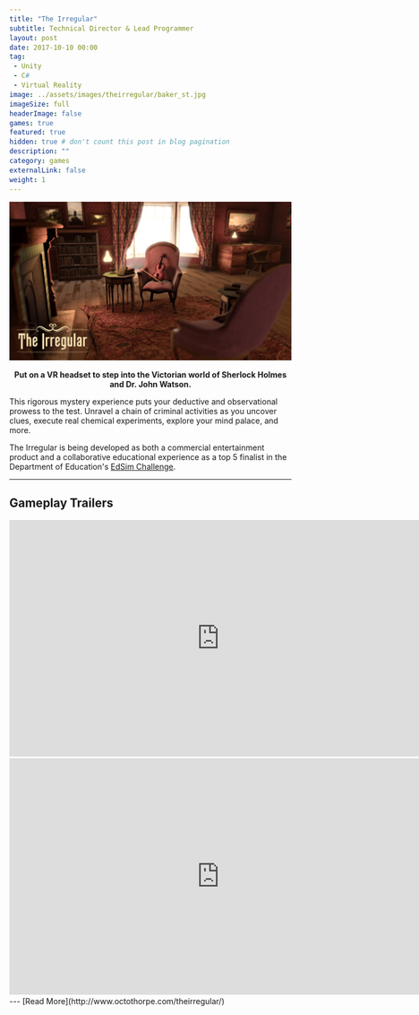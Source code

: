 ```yaml
---
title: "The Irregular"
subtitle: Technical Director & Lead Programmer
layout: post
date: 2017-10-10 00:00
tag:
 - Unity
 - C#
 - Virtual Reality
image: ../assets/images/theirregular/baker_st.jpg
imageSize: full
headerImage: false
games: true
featured: true
hidden: true # don't count this post in blog pagination
description: ""
category: games
externalLink: false
weight: 1
---
```


![Screenshot](../assets/images/theirregular/baker_st.jpg)
**<center>Put on a VR headset to step into the Victorian world of Sherlock Holmes and Dr. John Watson.</center>**

This rigorous mystery experience puts your deductive and observational prowess to the test. Unravel a chain of criminal activities as you uncover clues, execute real chemical experiments, explore your mind palace, and more.

The Irregular is being developed as both a commercial entertainment product and a collaborative educational experience as a top 5 finalist in the Department of Education's [EdSim Challenge](https://www.edsimchallenge.com/).

---
## Gameplay Trailers
<center><iframe width="750" height="422" src="https://www.youtube.com/embed/BBpE7hYhWp8" frameborder="0" allowfullscreen></iframe></center>
<center><iframe width="750" height="422" src="https://www.youtube.com/embed/MP2dHP9vvks" frameborder="0" allowfullscreen></iframe></center>
---
[Read More](http://www.octothorpe.com/theirregular/)
